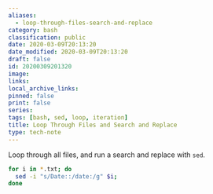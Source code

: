 ```yaml
---
aliases:
  - loop-through-files-search-and-replace
category: bash
classification: public
date: 2020-03-09T20:13:20
date_modified: 2020-03-09T20:13:20
draft: false
id: 20200309201320
image: 
links: 
local_archive_links: 
pinned: false
print: false
series: 
tags: [bash, sed, loop, iteration]
title: Loop Through Files and Search and Replace
type: tech-note
---
```


Loop through all files, and run a search and replace with `sed`.

```sh
for i in *.txt; do
  sed -i "s/Date::/date:/g" $i;
done
```

